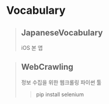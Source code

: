 # Vocabulary

> ## JapaneseVocabulary
> iOS 본 앱

> ## WebCrawling
> 정보 수집을 위한 웹크롤링 파이썬 툴
> > pip install selenium
